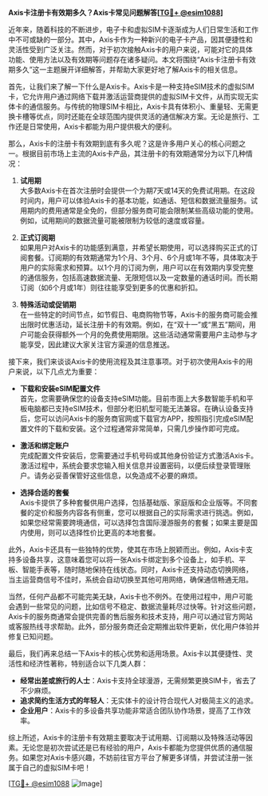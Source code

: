 **Axis卡注册卡有效期多久？Axis卡常见问题解答[[TG💪+ @esim1088](https://t.me/s/esim1088)]**

近年来，随着科技的不断进步，电子卡和虚拟SIM卡逐渐成为人们日常生活和工作中不可或缺的一部分。其中，Axis卡作为一种新兴的电子卡产品，因其便捷性和灵活性受到广泛关注。然而，对于初次接触Axis卡的用户来说，可能对它的具体功能、使用方法以及有效期等问题存在诸多疑问。本文将围绕“Axis卡注册卡有效期多久”这一主题展开详细解答，并帮助大家更好地了解Axis卡的相关信息。

首先，让我们来了解一下什么是Axis卡。Axis卡是一种支持eSIM技术的虚拟SIM卡，它允许用户通过网络下载并激活运营商提供的虚拟SIM卡文件，从而实现无实体卡的通信服务。与传统的物理SIM卡相比，Axis卡具有体积小、重量轻、无需更换卡槽等优点，同时还能在全球范围内提供灵活的通信解决方案。无论是旅行、工作还是日常使用，Axis卡都能为用户提供极大的便利。

那么，Axis卡的注册卡有效期到底有多久呢？这是许多用户关心的核心问题之一。根据目前市场上主流的Axis卡产品，其注册卡的有效期通常分为以下几种情况：

1. **试用期**  
   大多数Axis卡在首次注册时会提供一个为期7天或14天的免费试用期。在这段时间内，用户可以体验Axis卡的基本功能，如通话、短信和数据流量服务。试用期内的费用通常是全免的，但部分服务商可能会限制某些高级功能的使用。例如，试用期间的数据流量可能被限制为较低的速度或容量。

2. **正式订阅期**  
   如果用户对Axis卡的功能感到满意，并希望长期使用，可以选择购买正式的订阅套餐。订阅期的有效期通常为1个月、3个月、6个月或1年不等，具体取决于用户的实际需求和预算。以1个月的订阅为例，用户可以在有效期内享受完整的通信服务，包括高速数据流量、无限短信以及一定数量的通话时间。而长期订阅（如6个月或1年）则往往能享受到更多的优惠和折扣。

3. **特殊活动或促销期**  
   在一些特定的时间节点，如节假日、电商购物节等，Axis卡的服务商可能会推出限时优惠活动，延长注册卡的有效期。例如，在“双十一”或“黑五”期间，用户可能会获得额外一个月的免费使用期限。这些活动通常需要用户主动参与才能享受，因此建议大家关注官方渠道的信息推送。

接下来，我们来谈谈Axis卡的使用流程及其注意事项。对于初次使用Axis卡的用户来说，以下几点尤为重要：

- **下载和安装eSIM配置文件**  
  首先，您需要确保您的设备支持eSIM功能。目前市面上大多数智能手机和平板电脑都已支持eSIM技术，但部分老旧机型可能无法兼容。在确认设备支持后，您可以访问Axis卡的服务商官网或下载官方APP，按照指引完成eSIM配置文件的下载和安装。这个过程通常非常简单，只需几步操作即可完成。

- **激活和绑定账户**  
  完成配置文件安装后，您需要通过手机号码或其他身份验证方式激活Axis卡。激活过程中，系统会要求您输入相关信息并设置密码，以便后续登录管理账户。请务必妥善保管好这些信息，以免造成不必要的麻烦。

- **选择合适的套餐**  
  Axis卡提供了多种套餐供用户选择，包括基础版、家庭版和企业版等。不同套餐的定价和服务内容各有侧重，您可以根据自己的实际需求进行挑选。例如，如果您经常需要跨境通信，可以选择包含国际漫游服务的套餐；如果主要是国内使用，则可以选择性价比更高的本地套餐。

此外，Axis卡还具有一些独特的优势，使其在市场上脱颖而出。例如，Axis卡支持多设备共享，这意味着您可以将一张Axis卡绑定到多个设备上，如手机、平板、智能手表等，随时随地保持在线状态。同时，Axis卡还支持动态切换网络，当主运营商信号不佳时，系统会自动切换至其他可用网络，确保通信畅通无阻。

当然，任何产品都不可能完美无缺，Axis卡也不例外。在使用过程中，用户可能会遇到一些常见的问题，比如信号不稳定、数据流量耗尽过快等。针对这些问题，Axis卡的服务商通常会提供完善的售后服务和技术支持，用户可以通过官方网站或客服热线寻求帮助。此外，部分服务商还会定期推出软件更新，优化用户体验并修复已知问题。

最后，我们再来总结一下Axis卡的核心优势和适用场景。Axis卡以其便捷性、灵活性和经济性著称，特别适合以下几类人群：

- **经常出差或旅行的人士**：Axis卡支持全球漫游，无需频繁更换SIM卡，省去了不少麻烦。
- **追求简约生活方式的年轻人**：无实体卡的设计符合现代人对极简主义的追求。
- **企业用户**：Axis卡的多设备共享功能非常适合团队协作场景，提高了工作效率。

综上所述，Axis卡的注册卡有效期主要取决于试用期、订阅期以及特殊活动等因素。无论您是初次尝试还是已有经验的用户，Axis卡都能为您提供优质的通信服务。如果您对Axis卡感兴趣，不妨前往官方平台了解更多详情，并尝试注册一张属于自己的虚拟SIM卡吧！

[[TG💪+ @esim1088](https://t.me/s/esim1088) ![Image](https://i.postimg.cc/4NQfJmqS/Snipaste-2025-05-13-00-14-12.png)]